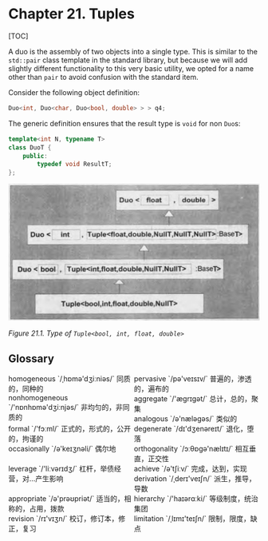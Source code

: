 # Chapter 21. Tuples

[TOC]



A duo is the assembly of two objects into a single type. This is similar to the `std::pair` class template in the standard library, but because we will add slightly different functionality to this very basic utility, we opted for a name other than `pair` to avoid confusion with the standard item.

Consider the following object definition:

```c++
Duo<int, Duo<char, Duo<bool, double> > > q4;
```

The generic definition ensures that the result type is `void` for non `Duo`s:

```c++
template<int N, typename T>
class DuoT {
    public:
        typedef void ResultT;
};
```

![21_1](res/21_1.png)

*Figure 21.1. Type of `Tuple<bool, int, float, double>`*



## Glossary

<div style="width: 50%; float:left;">homogeneous `/ˌhɒmə'dʒiːniəs/` 同质的，同种的</div>
<div style="width: 50%; float:left;">pervasive `/pə'veɪsɪv/` 普遍的，渗透的，遍布的</div>
<div style="width: 50%; float:left;">nonhomogeneous `/'nɒnhɒmə'dʒiːnjəs/` 非均匀的，非同质的</div>
<div style="width: 50%; float:left;">aggregate `/'æɡrɪɡət/` 总计，总的，聚集</div>
<div style="width: 50%; float:left;">analogous `/ə'næləɡəs/` 类似的</div>
<div style="width: 50%; float:left;">formal `/'fɔːml/` 正式的，形式的，公开的，拘谨的</div>
<div style="width: 50%; float:left;">degenerate `/dɪ'dʒenəreɪt/` 退化，堕落</div>
<div style="width: 50%; float:left;">occasionally `/ə'keɪʒnəli/` 偶尔地</div>
<div style="width: 50%; float:left;">orthogonality `/ɔːθɒgə'nælɪtɪ/` 相互垂直，正交性</div>
<div style="width: 50%; float:left;">leverage `/'liːvərɪdʒ/` 杠杆，举债经营，对...产生影响</div>
<div style="width: 50%; float:left;">achieve `/ə'tʃiːv/` 完成，达到，实现</div>
<div style="width: 50%; float:left;">derivation `/ˌderɪ'veɪʃn/` 派生，推导，导数</div>
<div style="width: 50%; float:left;">appropriate `/ə'prəʊpriət/` 适当的，相称的，占用，拨款</div>
<div style="width: 50%; float:left;">hierarchy `/'haɪərɑːki/` 等级制度，统治集团</div>
<div style="width: 50%; float:left;">revision `/rɪ'vɪʒn/` 校订，修订本，修正，复习</div>
<div style="width: 50%; float:left;">limitation `/ˌlɪmɪ'teɪʃn/` 限制，限度，缺点</div>